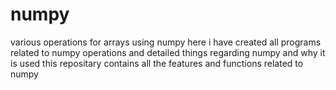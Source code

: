 # numpy
various operations for arrays using numpy
here i have created all programs related to numpy operations and detailed things regarding numpy and why it is used
this repositary contains all the features and functions related to numpy
